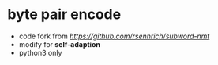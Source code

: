 # byte pair encode

- code fork from *https://github.com/rsennrich/subword-nmt*
- modify for **self-adaption**
- python3 only
